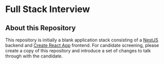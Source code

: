 # Full Stack Interview
## About this Repository
This repository is initially a blank application stack consisting of a
[NestJS](https://docs.nestjs.com/) backend and
[Create React App](https://create-react-app.dev/docs/) frontend. For
candidate screening, please create a copy of this repository and introduce
a set of changes to talk through with the candidate.

